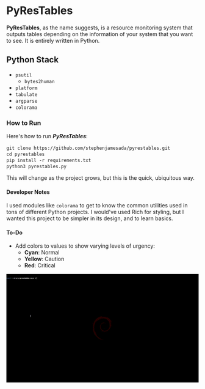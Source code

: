 # PyResTables

**PyResTables**, as the name suggests, is a resource monitoring system that outputs tables depending on the information of your system that you want to see.
It is entirely written in Python.

## Python Stack

- `psutil`
    - `bytes2human`
- `platform`
- `tabulate`
- `argparse`
- `colorama`

### How to Run

Here's how to run ***PyResTables***:

```
git clone https://github.com/stephenjamesada/pyrestables.git
cd pyrestables
pip install -r requirements.txt
python3 pyrestables.py
```

This will change as the project grows, but this is the quick, ubiquitous way.

#### Developer Notes

I used modules like `colorama` to get to know the common utilities used in tons of different Python projects.
I would've used Rich for styling, but I wanted this project to be simpler in its design, and to learn basics.

#### To-Do

- Add colors to values to show varying levels of urgency:
    - **Cyan**: Normal
    - **Yellow**: Caution
    - **Red**: Critical

![PyResTables demo](pyrestables.gif)
